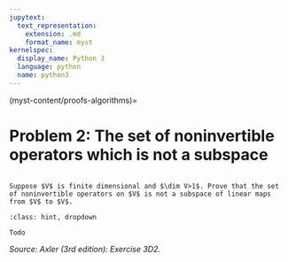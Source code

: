 ```yaml
---
jupytext:
  text_representation:
    extension: .md
    format_name: myst
kernelspec:
  display_name: Python 3
  language: python
  name: python3
---
```


(myst-content/proofs-algorithms)=
# Problem 2: The set of noninvertible operators which is not a subspace

```{admonition} Problem 2

Suppose $V$ is finite dimensional and $\dim V>1$. Prove that the set of noninvertible operators on $V$ is not a subspace of linear maps from $V$ to $V$.

```

```{admonition} Solution
:class: hint, dropdown

Todo

```


_Source: Axler (3rd edition):  Exercise 3D2._